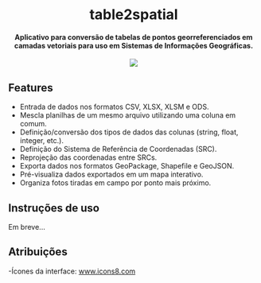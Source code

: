 <div align="center"/>
  <p>
    <h1>table2spatial</h1>
      <h4>
        Aplicativo para conversão de tabelas de pontos georreferenciados em camadas vetoriais para uso em Sistemas de Informações Geográficas.
      </h4>
      <img src="https://github.com/FrostPredator/table2spatial/assets/114439033/74f5b8f5-6620-4209-bec6-8b391f4b7719">
  <p>
</div>

## Features
- Entrada de dados nos formatos CSV, XLSX, XLSM e ODS.
- Mescla planilhas de um mesmo arquivo utilizando uma coluna em comum.
- Definição/conversão dos tipos de dados das colunas (string, float, integer, etc.).
- Definição do Sistema de Referência de Coordenadas (SRC).
- Reprojeção das coordenadas entre SRCs.
- Exporta dados nos formatos GeoPackage, Shapefile e GeoJSON.
- Pré-visualiza dados exportados em um mapa interativo.
- Organiza fotos tiradas em campo por ponto mais próximo.

## Instruções de uso
Em breve...

## Atribuições
-Ícones da interface: www.icons8.com
